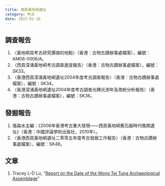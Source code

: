 ```yaml
---
title: 西貢黃地峒遺址
category: 考古
date: 2023-01-18
---
```

## 調查報告
1. 〈黃地峒具考古研究價值的地點〉（香港：古物古蹟辦事處檔案），編號：AM06-0006/A。
2. 〈西貢深涌黃地峒考古調查進度報告〉（香港：古物古蹟辦事處檔案），編號：SK33。
3. 〈香港西貢深涌黃地峒遺址2004年度考古調查報告〉（香港：古物古蹟辦事處檔案），編號：SK34。
4. 〈香港深涌黃地峒遺址2004年度考古調查光釋光測年及孢粉分析報告〉（香港：古物古蹟辦事處檔案），編號：SK36。
## 發掘報告
1. 張森水主編：《2006年香港考古重大發現——西貢黃地峒舊石器時代晚期遺址》（香港：中國評論學術出版社，2010年）。
2. 〈香港西貢黃地峒遺址二零零五年度考古發掘工作報告〉（香港：古物古蹟辦事處檔案），編號：SK48。
## 文章
1. Tracey L-D Lu, "[Report on the Date of the Wong Tei Tung Archaeological Assemblage](https://www.amo.gov.hk/filemanager/amo/common/form/Report-on-the-Date-of-the-Wong-Tei-Tung-Archaeological-Assemblage.pdf)"  